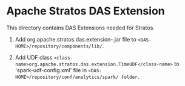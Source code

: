 # Apache Stratos DAS Extension

This directory contains DAS Extensions needed for Stratos.

1. Add org.apache.stratos.das.extension-<stratos-version>.jar file to `<DAS-HOME>/repository/components/lib/`.

2. Add UDF class `<class-name>org.apache.stratos.das.extension.TimeUDF</class-name>` to 'spark-udf-config.xml'
file in `<DAS-HOME>/repository/conf/analytics/spark/ folder`.